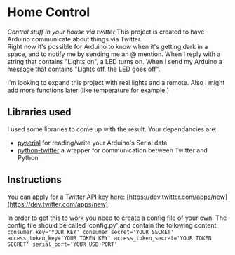 # Home Control 
_Control stuff in your house via twitter_
This project is created to have Arduino communicate about things via Twitter.  
Right now it's possible for Arduino to know when it's getting dark in a space, and to notify me by sending me an @ mention. When I reply with a string that contains "Lights on", a LED turns on. When I send my Arduino a message that contains "Lights off, the LED goes off".

I'm looking to expand this project with real lights and a remote. Also I might add more functions later (like temperature for example.)

## Libraries used
I used some libraries to come up with the result. Your dependancies are:

* [pyserial](http://pyserial.sourceforge.net) for reading/write your Arduino's Serial data
* [python-twitter](http://code.google.com/p/python-twitter/) a wrapper for communication between Twitter and Python

## Instructions
You can apply for a Twitter API key here: [https://dev.twitter.com/apps/new](https://dev.twitter.com/apps/new).

In order to get this to work you need to create a config file of your own. The config file should be called 'config.py' and contain the following content:
`consumer_key='YOUR KEY'
consumer_secret='YOUR SECRET'
access_token_key='YOUR TOKEN KEY'
access_token_secret='YOUR TOKEN SECRET'
serial_port='YOUR USB PORT'`
